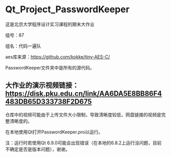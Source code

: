 # Qt_Project_PasswordKeeper
这是北京大学程序设计实习课程的期末大作业

组号：87

组名：代码一遍队

aes库来源：https://github.com/kokke/tiny-AES-C/

PasswordKeeper文件夹中是所有的源代码。

## 大作业的演示视频链接：https://disk.pku.edu.cn/link/AA6DA5E8BB86F4483DB65D333738F2D675
仓库中的视频可能由于上传文件大小限制，导致清晰度较低，网盘链接的视频是完整清晰度的。

在本地使用Qt打开PasswordKeeper.pro以运行。

注：运行时若使用Qt 6.9.0可能会出现错误（在本地的6.8.2上运行没问题，目前不确定是否是版本问题），谢谢。
